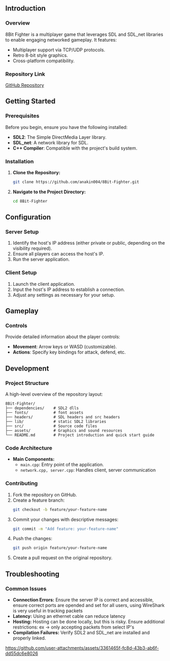 
## Introduction

### Overview
8Bit Fighter is a multiplayer game that leverages SDL and SDL_net libraries to enable engaging networked gameplay. It features:
- Multiplayer support via TCP/UDP protocols.
- Retro 8-bit style graphics.
- Cross-platform compatibility.

### Repository Link
[GitHub Repository](https://github.com/anakin004/8Bit-Fighter)

## Getting Started

### Prerequisites
Before you begin, ensure you have the following installed:
- **SDL2**: The Simple DirectMedia Layer library.
- **SDL_net**: A network library for SDL.
- **C++ Compiler**: Compatible with the project's build system.

### Installation
1. **Clone the Repository:**
    ```bash
    git clone https://github.com/anakin004/8Bit-Fighter.git
    ```
2. **Navigate to the Project Directory:**
    ```bash
    cd 8Bit-Fighter
    ```


## Configuration

### Server Setup
1. Identify the host's IP address (either private or public, depending on the visibility required).
2. Ensure all players can access the host's IP.
3. Run the server application.

### Client Setup
1. Launch the client application.
2. Input the host's IP address to establish a connection.
3. Adjust any settings as necessary for your setup.

## Gameplay

### Controls
Provide detailed information about the player controls:
- **Movement**: Arrow keys or WASD (customizable).
- **Actions**: Specify key bindings for attack, defend, etc.


## Development

### Project Structure
A high-level overview of the repository layout:
```
8Bit-Fighter/
├── dependencies/    # SDL2 dlls
├── fonts/           # font assets
├── headers/         # SDL headers and src headers
├── lib/             # static SDL2 libraries
├── src/             # Source code files
├── assets/          # Graphics and sound resources
└── README.md        # Project introduction and quick start guide
```

### Code Architecture
- **Main Components:**
  - `main.cpp`: Entry point of the application.
  - `network.cpp, server.cpp`: Handles client, server communication

### Contributing
1. Fork the repository on GitHub.
2. Create a feature branch:
   ```bash
   git checkout -b feature/your-feature-name
   ```
3. Commit your changes with descriptive messages:
   ```bash
   git commit -m "Add feature: your-feature-name"
   ```
4. Push the changes:
   ```bash
   git push origin feature/your-feature-name
   ```
5. Create a pull request on the original repository.

## Troubleshooting

### Common Issues
- **Connection Errors:** Ensure the server IP is correct and accessible, ensure correct ports are opended and set for all users, using WireShark is very useful in tracking packets
- **Latency:** Using an ethernet cable can reduce latency
- **Hosting:** Hosting can be done locally, but this is risky. Ensure additional restrictions: ex -> only accepting packets from select IP's 
- **Compilation Failures:** Verify SDL2 and SDL_net are installed and properly linked.





https://github.com/user-attachments/assets/3361465f-fc8d-43b3-ab6f-dd55dc6e8026

